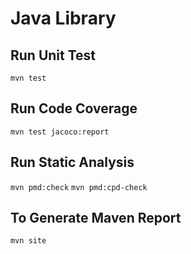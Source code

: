 # Java Library

## Run Unit Test

`mvn test`

## Run Code Coverage

`mvn test jacoco:report`

## Run Static Analysis

`mvn pmd:check`
`mvn pmd:cpd-check`

## To Generate Maven Report 

`mvn site`